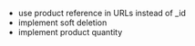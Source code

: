 - use product reference in URLs instead of _id
- implement soft deletion
- implement product quantity